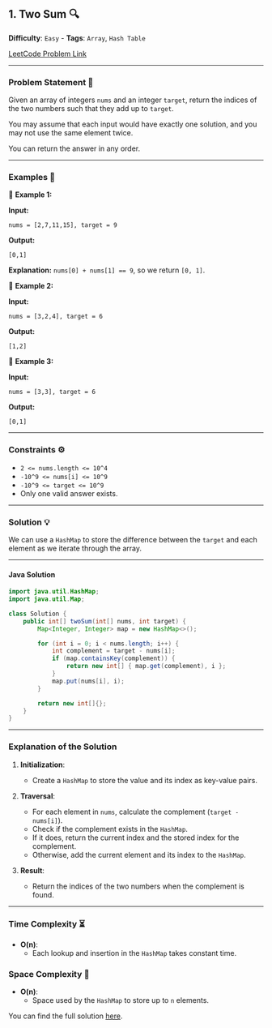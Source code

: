 ## 1. Two Sum 🔍

**Difficulty**: `Easy` - **Tags**: `Array`, `Hash Table`

[LeetCode Problem Link](https://leetcode.com/problems/two-sum/)

---

### Problem Statement 📜

Given an array of integers `nums` and an integer `target`, return the indices of the two numbers such that they add up to `target`.

You may assume that each input would have exactly one solution, and you may not use the same element twice.

You can return the answer in any order.

---

### Examples 🌟

🔹 **Example 1:**

**Input:**
```plaintext
nums = [2,7,11,15], target = 9
```

**Output:**
```plaintext
[0,1]
```

**Explanation:**
`nums[0] + nums[1] == 9`, so we return `[0, 1]`.

🔹 **Example 2:**

**Input:**
```plaintext
nums = [3,2,4], target = 6
```

**Output:**
```plaintext
[1,2]
```

🔹 **Example 3:**

**Input:**
```plaintext
nums = [3,3], target = 6
```

**Output:**
```plaintext
[0,1]
```

---

### Constraints ⚙️

- `2 <= nums.length <= 10^4`
- `-10^9 <= nums[i] <= 10^9`
- `-10^9 <= target <= 10^9`
- Only one valid answer exists.

---

### Solution 💡

We can use a `HashMap` to store the difference between the `target` and each element as we iterate through the array.

---

#### Java Solution

```java
import java.util.HashMap;
import java.util.Map;

class Solution {
    public int[] twoSum(int[] nums, int target) {
        Map<Integer, Integer> map = new HashMap<>();

        for (int i = 0; i < nums.length; i++) {
            int complement = target - nums[i];
            if (map.containsKey(complement)) {
                return new int[] { map.get(complement), i };
            }
            map.put(nums[i], i);
        }

        return new int[]{};
    }
}
```

---

### Explanation of the Solution

1. **Initialization**:
   - Create a `HashMap` to store the value and its index as key-value pairs.

2. **Traversal**:
   - For each element in `nums`, calculate the complement (`target - nums[i]`).
   - Check if the complement exists in the `HashMap`.
   - If it does, return the current index and the stored index for the complement.
   - Otherwise, add the current element and its index to the `HashMap`.

3. **Result**:
   - Return the indices of the two numbers when the complement is found.

---

### Time Complexity ⏳

- **O(n)**:
  - Each lookup and insertion in the `HashMap` takes constant time.

### Space Complexity 💾

- **O(n)**:
  - Space used by the `HashMap` to store up to `n` elements.

You can find the full solution [here](Solution.java).